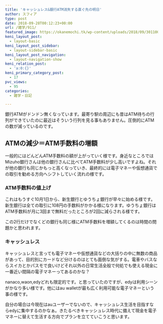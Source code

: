 ```yaml
---
title: 'キャッシュレス&銀行ATM消失する直ぐ先の明日'
author: スフィア
type: post
date: 2018-09-28T00:12:23+00:00
url: /雑学/911/
featured_image: https://okanemochi.tk/wp-content/uploads/2018/09/3011009152_f6760c98dd_q.jpg
keni_layout_post:
  - layout-basic
keni_layout_post_sidebar:
  - layout-sidebar-basic
keni_layout_post_navigation:
  - layout-navigation-show
keni_relation_post:
  - 'a:0:{}'
keni_primary_category_post:
  - 17
pvc_views:
  - 95
categories:
  - 雑学・日記

---
```

銀行ATMがドンドン無くなっています。最寄り駅の周辺にも昔はATM待ちの行列ができていたのに最近はそういう行列を見る事もありません。圧倒的にATMの数が減っているのです。

## ATMの減少＝ATM手数料の増額

一般的にはどんどんATM手数料の額が上がっていく様です。身近なところではMizuho銀行さんは他の銀行さんに比べてATM手数料が少し高いですよね。それが他の銀行も同じかもっと高くなっていき、最終的には電子マネーや仮想通貨での取引を勧める方向へシフトしていく流れの様です。

### ATM手数料の値上げ

これはもうすぐ10月1日から、新生銀行とゆうちょ銀行が早々に始める様です。新生銀行は全ての取引に108円の手数料がかかる様になります。ゆうちょ銀行はATM手数料が月に3回まで無料だったところが2回に減らされる様です。

この2行だけでなくどの銀行も同じ様にATM手数料を増額してくるのは時間の問題かと思われます。

### キャッシュレス

キャッシュレスと言っても電子マネーや仮想通貨などの大括りの中に無数の商品があって、目的別にカードなど分けるのはとても面倒な気がする。電車やバスならスイカとかパスモで良いけどそれ以外の日常生活全般で何処でも使える現金に一番近い間隔の電子マネーってあるのかな？

nanaco,waon,edyどれも限定的です。と思っていたのですが、edyは利用シーンがかなり多い様です。他にはau walletが最も広く利用可能な電子マネーという事の様です。

自分の場合は今現在はauユーザーでないので、キャッシュレス生活を目指すならedyに集中するのかなぁ。きたるべきキャッシュレス時代に備えて現金を電子マネーに替えて生活する方向でプランを立てていこうと思います。

&nbsp;
